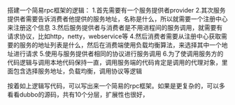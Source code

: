 搭建一个简易rpc框架的逻辑：
1.首先需要有一个服务提供者provider
2.其次服务提供者需要告诉消费者他提供的服务地址，名称是什么，所以就需要一个注册中心来注册这个信息
3.然后服务提供者与消费者是不用进程间的服务调用，就需要有请求协议，比如http，netty，webservice等
4.然后消费者需要从注册中心获取需要的服务的地址列表是什么，然后在消费端使用负载均衡算法，来选择其中一个地址进行请求
5.使用与服务提供者相同的协议进行服务调用
6.为了使调用服务方的代码逻辑与调用本地代码保持一直，调用服务端的代码肯定是调用的代理对象，里面包含选择服务地址，负载均衡，调用协议等逻辑

按着如上逻辑写代码，可以写出来一个简易的rpc框架。如果是更复杂的，可以多看看dubbo的源码，共有10个分层，扩展性也很好，